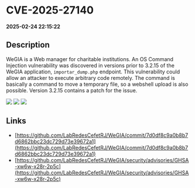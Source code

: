 # CVE-2025-27140

**2025-02-24 22:15:22**

## Description
WeGIA is a Web manager for charitable institutions. An OS Command Injection vulnerability was discovered in versions prior to 3.2.15 of the WeGIA application, `importar_dump.php` endpoint. This vulnerability could allow an attacker to execute arbitrary code remotely. The command is basically a command to move a temporary file, so a webshell upload is also possible. Version 3.2.15 contains a patch for the issue.

![](https://img.shields.io/static/v1?label=Score&message=10.0&color=red)
![](https://img.shields.io/static/v1?label=Severity&message=CRITICAL&color=red)
![](https://img.shields.io/static/v1?label=CWE&message=RCE&color=green)

## Links
- [https://github.com/LabRedesCefetRJ/WeGIA/commit/7d0df8c9a0b8b7d6862bbc23dc729d73e39672a1](https://github.com/LabRedesCefetRJ/WeGIA/commit/7d0df8c9a0b8b7d6862bbc23dc729d73e39672a1)
- [https://github.com/LabRedesCefetRJ/WeGIA/security/advisories/GHSA-xw6w-x28r-2p5c](https://github.com/LabRedesCefetRJ/WeGIA/security/advisories/GHSA-xw6w-x28r-2p5c)
